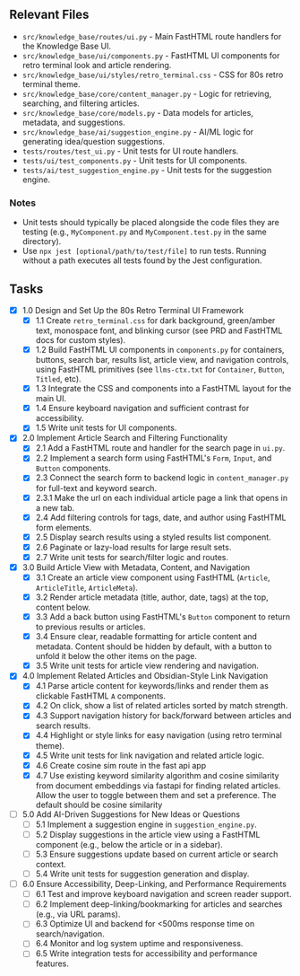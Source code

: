 ## Relevant Files

- `src/knowledge_base/routes/ui.py` - Main FastHTML route handlers for the Knowledge Base UI.
- `src/knowledge_base/ui/components.py` - FastHTML UI components for retro terminal look and article rendering.
- `src/knowledge_base/ui/styles/retro_terminal.css` - CSS for 80s retro terminal theme.
- `src/knowledge_base/core/content_manager.py` - Logic for retrieving, searching, and filtering articles.
- `src/knowledge_base/core/models.py` - Data models for articles, metadata, and suggestions.
- `src/knowledge_base/ai/suggestion_engine.py` - AI/ML logic for generating idea/question suggestions.
- `tests/routes/test_ui.py` - Unit tests for UI route handlers.
- `tests/ui/test_components.py` - Unit tests for UI components.
- `tests/ai/test_suggestion_engine.py` - Unit tests for the suggestion engine.

### Notes

- Unit tests should typically be placed alongside the code files they are testing (e.g., `MyComponent.py` and `MyComponent.test.py` in the same directory).
- Use `npx jest [optional/path/to/test/file]` to run tests. Running without a path executes all tests found by the Jest configuration.

## Tasks

- [x] 1.0 Design and Set Up the 80s Retro Terminal UI Framework
  - [x] 1.1 Create `retro_terminal.css` for dark background, green/amber text, monospace font, and blinking cursor (see PRD and FastHTML docs for custom styles).
  - [x] 1.2 Build FastHTML UI components in `components.py` for containers, buttons, search bar, results list, article view, and navigation controls, using FastHTML primitives (see `llms-ctx.txt` for `Container`, `Button`, `Titled`, etc).
  - [x] 1.3 Integrate the CSS and components into a FastHTML layout for the main UI.
  - [x] 1.4 Ensure keyboard navigation and sufficient contrast for accessibility.
  - [x] 1.5 Write unit tests for UI components.

- [x] 2.0 Implement Article Search and Filtering Functionality
  - [x] 2.1 Add a FastHTML route and handler for the search page in `ui.py`.
  - [x] 2.2 Implement a search form using FastHTML's `Form`, `Input`, and `Button` components.
  - [x] 2.3 Connect the search form to backend logic in `content_manager.py` for full-text and keyword search.
  - [x] 2.3.1 Make the url on each individual article page a link that opens in a new tab.
  - [x] 2.4 Add filtering controls for tags, date, and author using FastHTML form elements.
  - [x] 2.5 Display search results using a styled results list component.
  - [x] 2.6 Paginate or lazy-load results for large result sets.
  - [x] 2.7 Write unit tests for search/filter logic and routes.

- [x] 3.0 Build Article View with Metadata, Content, and Navigation
  - [x] 3.1 Create an article view component using FastHTML (`Article`, `ArticleTitle`, `ArticleMeta`).
  - [x] 3.2 Render article metadata (title, author, date, tags) at the top, content below.
  - [x] 3.3 Add a back button using FastHTML's `Button` component to return to previous results or articles.
  - [x] 3.4 Ensure clear, readable formatting for article content and metadata. Content should be hidden by default, with a button to unfold it below the other items on the page.
  - [x] 3.5 Write unit tests for article view rendering and navigation.

- [X] 4.0 Implement Related Articles and Obsidian-Style Link Navigation
  - [x] 4.1 Parse article content for keywords/links and render them as clickable FastHTML `A` components.
  - [x] 4.2 On click, show a list of related articles sorted by match strength.
  - [X] 4.3 Support navigation history for back/forward between articles and search results.
  - [X] 4.4 Highlight or style links for easy navigation (using retro terminal theme).
  - [x] 4.5 Write unit tests for link navigation and related article logic.
  - [x] 4.6 Create cosine sim route in the fast api app
  - [X] 4.7 Use existing keyword similarity algorithm and cosine similarity from document embeddings via fastapi for finding related articles. Allow the user to toggle between them and set a preference. The default should be cosine similarity 

- [ ] 5.0 Add AI-Driven Suggestions for New Ideas or Questions
  - [ ] 5.1 Implement a suggestion engine in `suggestion_engine.py`. 
  - [ ] 5.2 Display suggestions in the article view using a FastHTML component (e.g., below the article or in a sidebar).
  - [ ] 5.3 Ensure suggestions update based on current article or search context.
  - [ ] 5.4 Write unit tests for suggestion generation and display.

- [ ] 6.0 Ensure Accessibility, Deep-Linking, and Performance Requirements
  - [ ] 6.1 Test and improve keyboard navigation and screen reader support.
  - [ ] 6.2 Implement deep-linking/bookmarking for articles and searches (e.g., via URL params).
  - [ ] 6.3 Optimize UI and backend for <500ms response time on search/navigation.
  - [ ] 6.4 Monitor and log system uptime and responsiveness.
  - [ ] 6.5 Write integration tests for accessibility and performance features.